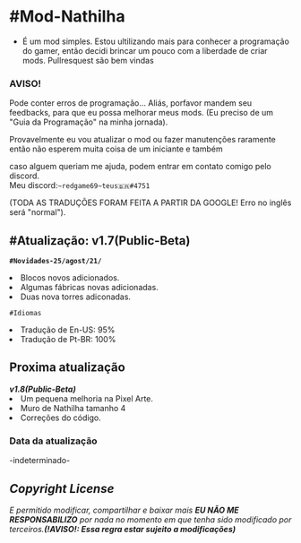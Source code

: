 <h1>#Mod-Nathilha</h1>

 - É um mod simples. Estou ultilizando mais para conhecer a programação do gamer, então decidi brincar um pouco com a liberdade de criar mods.
 Pullresquest são bem vindas

<h3>AVISO!</h3>

Pode conter erros de programação...
Aliás, porfavor mandem seu feedbacks, para que eu possa melhorar meus mods. 
(Eu preciso de um "Guia da Programação" na minha jornada).

Provavelmente eu vou atualizar o mod ou fazer manutenções raramente então não esperem muita coisa de um iniciante e também
  
caso alguem queriam me ajuda, podem entrar em contato comigo pelo discord.<br/>Meu discord:`~redgame69~teus🇧🇷#4751`

(TODA AS TRADUÇÕES FORAM FEITA A PARTIR DA GOOGLE! Erro no inglês será "normal").

<h2>#Atualização: v1.7(Public-Beta)</h2>

<b>`#Novidades-25/agost/21/`</b>
  
<li/>Blocos novos adicionados.<br/>
<li/>Algumas fábricas novas adicionadas.<br/>
<li/>Duas nova torres adiconadas.
  
`#Idiomas`<br/>
<li>Tradução de En-US: 95%</li>
<li>Tradução de Pt-BR: 100%</li>

<h2>Proxima atualização</h2>
  <b><i>v1.8(Public-Beta)</i></b>
    <li/>Um pequena melhoria na Pixel Arte.
    <li/>Muro de Nathilha tamanho 4
    <li/>Correções do código.

<h3>Data da atualização</h3>
      -indeterminado-

<i><h2>Copyright License</h2>
 E permitido modificar, compartilhar e baixar mais <b>EU NÃO ME RESPONSABILIZO</b> por nada no momento em que tenha sido modificado por terceiros.<b>(!AVISO!: Essa regra estar sujeito a modificações)</b>
</i>
